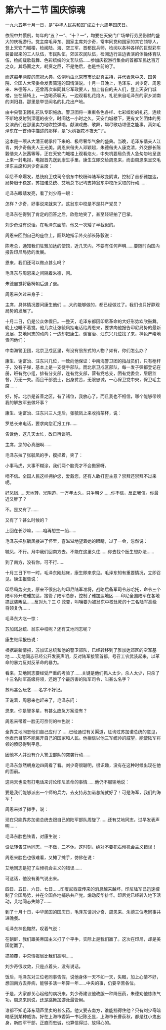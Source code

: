 # 第六十二节 国庆惊魂

一九六五年十月一日，是“中华人民共和国”成立十六周年国庆日。

依照中共惯例，每年的“五？一”、“十？一”，均要在天安门广场举行劳民伤财的盛大的庆祝游行。党主席毛泽东、国家主席刘少奇，常率同党和国家的其它领导人，登上天安门城楼，检阅陆、海、空三军，首都民兵师，检阅以各种各样的巨型彩车装备起来的工人队伍，市民队伍，郊区农民队伍，检阅边行进边表演的体操体育队伍，检阅载歌载舞、色彩缤纷的文艺队伍……参加庆祝游行集会的首都军民达百万之众。其场面之大，耗资之巨，不是绝后，也是空前的了。

而这每年两度的庆祝大典，依例均由北京市市长彭真主持，并代表党中央、国务院、全国人大常委会发表简短的国情演说。十月一日晚上，毛泽东、刘少奇、周恩来、朱德等人，还曾再次率同其它军政要人，加上各自的夫人们，登上天安门城楼，坐在藤椅上，一边喝茶聊天，一边观看礼花焰火。礼花来自毛泽东的家乡湖南的浏阳县。那里是举世闻名的礼花出产地。

由中央警卫团礼花队专职施放。警卫团将一束束各色各样、七彩缤纷的礼花，连续不断地发射到深邃的夜空，时间达一小时之久。天安门城楼下，更有文艺团体的男女演员们在那里卖力地吹拉弹唱，献演戏曲、歌舞，竭尽歌功颂德之能事。真如毛泽东在一首诗中描述的那样，是“火树银花不夜天”了。

这本是一项从大清王朝承传下来的、极尽奢华气象的盛典。当晚，毛泽东偕夫人江青，刘少奇偕夫人王光美，周恩来偕夫人邓颖超，朱德偕夫人康克清，外交部长陈毅偕夫人张茜等等，正在天安门城楼上观看焰火，中央机要局负责人急匆匆地呈送上来一封电报，电报首先送到康生手里，康生立即交给周恩来，而由周恩来呈交毛泽东主席和刘少奇主席：

印尼革命爆发，总统府卫戍司令翁东中校粉碎陆军政变阴谋，控制了首都雅加达，局势趋于稳定，苏加诺总统、艾地总书记均支持翁东中校所采取的行动……

毛泽东眼睛发亮，看了刘少奇一眼：

怎样？少奇，好事说来就来了。这翁东中校是不是共产党员？

毛泽东在得到了肯定的回答之后，欣慰地笑了，甚至轻轻拍了巴掌。

刘少奇没有说话。在毛泽东面前，他又一次矮了半截似的。

周恩来回到自己的座位上，圆熟地指示外交部长陈毅说：

陈老总，通知我们驻雅加达的使馆，近几天内，不要有任何声明……要随时向国内报告印尼局势的发展。

恩来，我们还可以做点甚么吗？

毛泽东与周恩来之间隔着朱德，问。

朱德自觉将藤椅朝后退了退。

周恩来欠过来身子：

主席，具体情况要问康生他们……大约能够做的，都已经做过了。我们也只好静观局势的发展了。

十月二日，仍是公众休假日。一整天，毛泽东都因印尼革命的大好形势欢欣鼓舞。晚上也睡不着觉。他几次让张毓凤挂电话给周恩来，要求向他报告印尼局势的最新发展、艾地同志的动向；一边却把康生、谢富治、汪东兴几位找了来，神色严峻地责问他们：

中南海警卫团，北京卫戍区里，有没有翁东式的人物？如有，你们怎么办？

康生、谢富治、汪东兴几位，一致向他保证：中南海警卫团的指战员们，只有枪杆子，没有子弹，基本上是一支徒手部队。而北京卫戍区部队，每一发子弹都登记在册，班有党小组，排有分支部，连有党支部，营有党总支，团有党委会，层层监督，万无一失。而且干部战士，出身贫苦，无限忠诚，一心保卫党中央，保卫毛主席……

好，好。北京是首善之区，有了诸位，我放心了。而且我也不相信，哪个能够带领我的解放军去做坏事？

康生、谢富治、汪东兴三人走后，张毓凤上来收拾茶杯，说：

罗总长来电话，要求向您汇报工作……

告诉他，这几天太忙，改日再谈吧。

主席，您的心真细啊……

毛泽东拉了张毓凤的手，摸捏着，笑了：

小事马虎，大事不糊涂，我们两个脑壳才不会搬家呀。

咱不信。全国人民这样拥护您，爱戴您，还有人敢打歪主意？崇拜还崇拜不过来呢。

好凤凤……天地转，光阴迫，一万年太久，只争朝夕……你不信，反正我信。你最近又胖了？

不。是又有了……

又有了？甚么时候的？

上回在长沙嘛，……咱再想生一胎……

毛泽东把张毓凤搂进了怀里，喜滋滋地望着她的眼睛，过了一会，忽然说：

毓凤，不行。月中我们回南方去。不能在这里久住……你去找个医生想办法……

到了南方，没有你，可不行……

十月三日下午一时，毛泽东刚起床，康生即来求见。毛泽东知有重要情况，立即召见。康生报告说：

印尼局势突变，原来不很出名的印尼陆军准将，战略后备军司令苏哈托，命令三个陆军师开进雅加达，接管了陆军总部，控制了雅加达地区……印尼全国陆军在各地搞武装叛乱……反对九？三 O 政变，叫嚷要为被翁东中校处死的十三名陆军高级将领复仇……

毛泽东大吃一惊：

苏加诺总统、翁东中校呢？还有艾地同志呢？

康生继续报告说：

根据最新情报，苏加诺总统和他的警卫部队，已经转移到了雅加达郊区的空军基地……艾地同志已经公开发表声明，反对陆军接管首都，号召工农武装起来，以革命的暴力反对反革命的暴力。

看来，艾地同志要经受严重的考验了……关键是他们抓人太少，杀人太少，只杀了十三名陆军高级将领，还跑了个最厉害的陆军司令，叫甚么名字？

苏玛甚么玩艺……名字不好记。

正说着，周恩来也赶来了，毛泽东问：

恩来，你是智多星，有甚么应急方案没有？

周恩来带着一脸无可奈何的神色说：

全靠艾地同志他们自己应付了……已经通过有关渠道，征询过苏加诺总统的意见，他表示目前不能离开自己的国家和人民。他相信以他三军统帅的威望，能使陆军将领的愤怒得到平息。

因他本人并没有介入警卫部队的突袭行动……

毛泽东忽然朝身边四周看了看。刘少奇很聪明，很识趣，没有在这种时候出现在他的面前。

这两天也没有打电话来讨论印尼革命的事情……他仍不服输地说：

要是我们能够派出一个师的兵力，去支持苏加诺总统就好了！可是海军，我们的海军！

周恩来摊了摊手，说：

现在只能靠苏加诺总统去跟自己的陆军部队周旋了……还有艾地同志，过早发表声明……

毛泽东脸色铁青，对康生说：

设法转告艾地同志，一不做，二不休。这时刻，绝对不要犯右倾机会主义错误！

周恩来脸色也很难看，又摊了摊手，仿佛在说：

艾地同志是犯了左倾机会主义的错误……

可这话，他没有勇气说出来。

四日、五日、六日、七日……印度尼西亚传来的消息越来越坏，印尼陆军已迅速控制了全国局势，并在全国各地捕杀共产党。煽动反华排华。印尼党已经转入地下活动，艾地同志失踪了……

到了十月十日，中华民国的国庆日，毛泽东请刘少奇、周恩来、朱德三位老同事共进晚餐。

毛泽东神色黯然，叹着气说：

在朝鲜，我们跟美帝国主义打了个平手，实际上是我们赢了。这次在印尼，却是美国佬赢了。

搞颠覆，中央情报局比我们高明……

刘少奇很收敛，只是点着头，没有说话。

饭后，毛泽东对三位老同事告假，说他身体一天不如一天，失眠，加上心情不好，想回南方去养病，能够多活一年算一年……中央的事，仍要辛苦各位。

于是，大家都关心起他的病况来。刘少奇建议他改服一种降压药，朱德劝他练练气功，周恩来则说，还是跳舞加游泳最管用。

谁都不知毛泽东葫芦里卖的甚么药。他又要去南方，谁能挡得住他？只有刘少奇暗暗感到某种威协。好在上海市委第一书记陈丕显，上海市长曹荻秋，都是红小鬼出身，新四军干部，正直而忠诚，也算信得过、放得心的。
